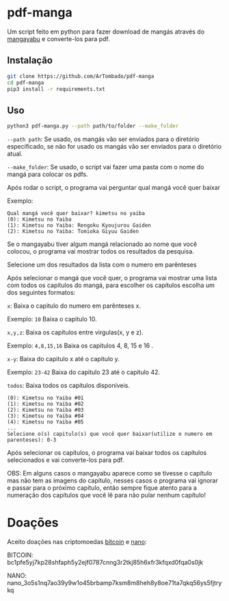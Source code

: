 # pdf-manga

Um script feito em python para fazer download de mangás através do [mangayabu](https://mangayabu.top/) e converte-los para pdf.

## Instalação

```bash
git clone https://github.com/ArTombado/pdf-manga
cd pdf-manga
pip3 install -r requirements.txt
```

## Uso

```bash
python3 pdf-manga.py --path path/to/folder --make_folder
```

```--path path```: Se usado, os mangás vão ser enviados para o diretório especificado, se não for usado os mangás vão ser enviados para o diretório atual.

```--make_folder```: Se usado, o script vai fazer uma pasta com o nome do mangá para colocar os pdfs.

Após rodar o script, o programa vai perguntar qual mangá você quer baixar

Exemplo:
```
Qual mangá você quer baixar? kimetsu no yaiba
(0): Kimetsu no Yaiba
(1): Kimetsu no Yaiba: Rengoku Kyoujurou Gaiden
(2): Kimetsu no Yaiba: Tomioka Giyuu Gaiden
```
Se o mangayabu tiver algum mangá relacionado ao nome que você colocou, o programa vai mostrar todos os resultados da pesquisa.

Selecione um dos resultados da lista com o numero em parênteses

Após selecionar o mangá que você quer, o programa vai mostrar uma lista com todos os capítulos do mangá, para escolher os capítulos escolha um dos seguintes formatos:

```x```: Baixa o capitulo do numero em parênteses x.

Exemplo:
```10``` Baixa o capitulo 10. 

```x,y,z```: Baixa os capítulos entre virgulas(x, y e z).

Exemplo:
```4,8,15,16```  Baixa os capitulos 4, 8, 15 e 16 .

```x-y```: Baixa do capitulo x até o capitulo y.

Exemplo:
```23-42``` Baixa do capitulo 23 até o capitulo 42.

```todos```: Baixa todos os capítulos disponíveis.

```
(0): Kimetsu no Yaiba #01
(1): Kimetsu no Yaiba #02
(2): Kimetsu no Yaiba #03
(3): Kimetsu no Yaiba #04
(4): Kimetsu no Yaiba #05
...
Selecione o(s) capitulo(s) que você quer baixar(utilize o numero em parenteses): 0-3
```
Após selecionar os capítulos, o programa vai baixar todos os capítulos selecionados e vai converte-los para pdf.

OBS: Em alguns casos o mangayabu aparece como se tivesse o capítulo mas não tem as imagens do capítulo, nesses casos o programa vai ignorar e passar para o próximo capítulo, então sempre fique atento para a numeração dos capítulos que você lê para não pular nenhum capítulo!

# Doações

Aceito doações nas criptomoedas [bitcoin](https://bitcoin.org/) e [nano](https://nano.org/):

BITCOIN: bc1pfe5yj7kp28shfaph5y2ejf0787cnng3r2tkj85h6xfr3kfqxd0fqa0s0jk  

NANO: nano_3o5s1nq7ao39y9w1o45brbamp7ksm8m8heh8y8oe71ta7qkq56ys5fjtrykq
